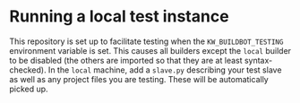 Running a local test instance
=============================

This repository is set up to facilitate testing when the `KW_BUILDBOT_TESTING`
environment variable is set. This causes all builders except the `local`
builder to be disabled (the others are imported so that they are at least
syntax-checked). In the `local` machine, add a `slave.py` describing your test
slave as well as any project files you are testing. These will be automatically
picked up.
